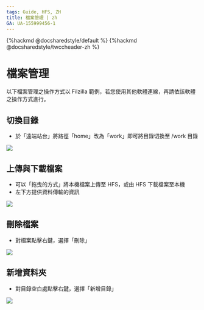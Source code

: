 ```yaml
---
tags: Guide, HFS, ZH
title: 檔案管理 | zh 
GA: UA-155999456-1
---
```


{%hackmd @docsharedstyle/default %}
{%hackmd @docsharedstyle/twccheader-zh %}

# 檔案管理

以下檔案管理之操作方式以 Filzilla 範例，若您使用其他軟體連線，再請依該軟體之操作方式進行。

## 切換目錄

- 於「遠端站台」將路徑「home」改為「work」即可將目錄切換至 /work 目錄

![](https://cos.twcc.ai/SYS-MANUAL/uploads/upload_cdea3f3d2f708c23435e543ba88155fc.png)



## 上傳與下載檔案

- 可以「拖曳的方式」將本機檔案上傳至 HFS，或由 HFS 下載檔案至本機
- 左下方提供資料傳輸的資訊

![](https://cos.twcc.ai/SYS-MANUAL/uploads/upload_cefd531e8baa06876fae839a389938db.png)


## 刪除檔案

- 對檔案點擊右鍵，選擇「刪除」

![](https://cos.twcc.ai/SYS-MANUAL/uploads/upload_bbcf9a302cfe158ed7d78e56b9e851be.png)



## 新增資料夾

- 對目錄空白處點擊右鍵，選擇「新增目錄」

![](https://cos.twcc.ai/SYS-MANUAL/uploads/upload_3e84de7c4d35a5bda347e9a16923925a.png)
</div>
